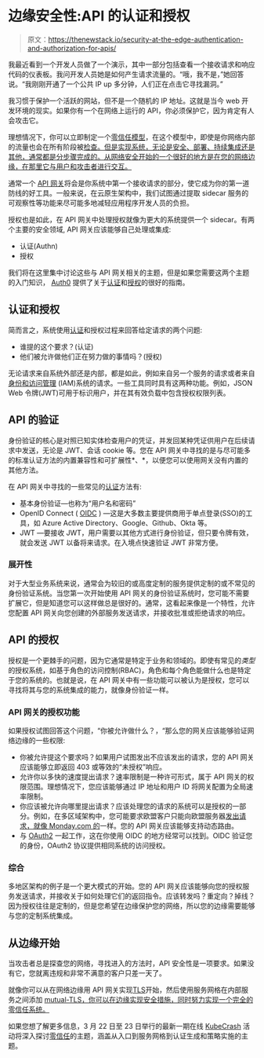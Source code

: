 # 边缘安全性:API 的认证和授权

> 原文：<https://thenewstack.io/security-at-the-edge-authentication-and-authorization-for-apis/>

我最近看到一个开发人员做了一个演示，其中一部分包括查看一个接收请求和响应代码的仪表板。我问开发人员她是如何产生请求流量的。“哦，我不是，”她回答说。“我刚刚开通了一个公共 IP up 多分钟，人们正在点击它寻找漏洞。”

我习惯于保护一个活跃的网站，但不是一个随机的 IP 地址。这就是当今 web 开发环境的现实。如果你有一个在网络上运行的 API，你必须保护它，因为肯定有人会攻击它。

理想情况下，你可以立即制定一个[零信任模型](https://www.vmware.com/topics/glossary/content/zero-trust-security.html)，在这个模型中，即使是你网络内部的流量也会在所有阶段被[检查。但是实现系统，无论是安全、部署、持续集成还是其他，通常都是分步骤完成的。从网络安全开始的一个很好的地方是在您的网络边缘，在那里它与用户和攻击者进行交互。](https://thenewstack.io/what-do-authentication-and-authorization-mean-in-zero-trust/)

通常一个 [API 网关](https://www.getambassador.io/products/edge-stack/api-gateway)将会是你系统中第一个接收请求的部分，使它成为你的第一道防线的好工具。一般来说，在云原生架构中，我们试图通过提取 sidecar 服务的可观察性等功能来尽可能多地减轻应用程序开发人员的负担。

授权也是如此，在 API 网关中处理授权就像为更大的系统提供一个 sidecar。有两个主要的安全领域, API 网关应该能够自己处理或集成:

*   认证(Authn)
*   授权

我们将在这里集中讨论这些与 API 网关相关的主题，但是如果您需要这两个主题的入门知识， [Auth0](https://auth0.com/intro-to-iam/authentication-vs-authorization) 提供了关于[认证](https://auth0.com/intro-to-iam/what-is-authentication)和[授权](https://auth0.com/intro-to-iam/what-is-authorization)的很好的指南。

## 认证和授权

简而言之，系统使用[认证](https://www.getambassador.io/docs/edge-stack/latest/topics/running/services/auth-service)和授权过程来回答给定请求的两个问题:

*   谁提的这个要求？(认证)
*   他们被允许做他们正在努力做的事情吗？(授权)

无论请求来自系统外部还是内部，都是如此，例如来自另一个服务的请求或者来自[身份和访问管理](https://www.techtarget.com/searchsecurity/definition/identity-access-management-IAM-system) (IAM)系统的请求。一些工具同时具有这两种功能。例如，JSON Web 令牌(JWT)可用于标识用户，并在其有效负载中包含授权权限列表。

## API 的验证

身份验证的核心是对照已知实体检查用户的凭证，并发回某种凭证供用户在后续请求中发送，无论是 JWT、会话 cookie 等。您在 API 网关中寻找的是与尽可能多的标准认证方法的内置兼容性和可扩展性*、*，以便您可以使用网关没有内置的其他方法。

在 API 网关中寻找的一些常见的[认证](https://www.veriff.com/blog/types-of-authentication-methods)方法有:

*   基本身份验证—也称为“用户名和密码”
*   OpenID Connect ( [OIDC](https://openid.net/connect/) ) —这是大多数主要提供商用于单点登录(SSO)的工具，如 Azure Active Directory、Google、Github、Okta 等。
*   JWT —要接收 JWT，用户需要以其他方式进行身份验证，但只要令牌有效，就会发送 JWT 以备将来请求。在入境点快速验证 JWT 非常方便。

### 展开性

对于大型业务系统来说，通常会为较旧的或高度定制的服务提供定制的或不常见的身份验证系统。当您第一次开始使用 API 网关的身份验证系统时，您可能不需要扩展它，但是知道您可以这样做总是很好的。通常，这看起来像是一个特性，允许您配置 API 网关向您创建的外部服务发送请求，并接收批准或拒绝请求的响应。

## API 的授权

授权是一个更棘手的问题，因为它通常是特定于业务和领域的。即使有常见的*类型*的授权系统，如基于角色的访问控制(RBAC)，角色和每个角色能做什么也是特定于您的系统的。也就是说，在 API 网关中有一些功能可以被认为是授权，您可以寻找将其与您的系统集成的能力，就像身份验证一样。

### API 网关的授权功能

如果授权试图回答这个问题，“你被允许做什么？，“那么您的网关应该能够验证网络边缘的一些权限:

*   你被允许提这个要求吗？如果用户试图发出不应该发出的请求，您的 API 网关应该能够立即返回 403 或等效的“未授权”响应。
*   允许你以多快的速度提出请求？速率限制是一种许可形式，属于 API 网关的权限范围。理想情况下，您应该能够通过 IP 地址和用户 ID 将网关配置为全局速率限制。
*   你应该被允许向哪里提出请求？应该处理您的请求的系统可以是授权的一部分。例如，在多区域架构中，您可能要求欧盟客户只能向欧盟服务器[发出请求，就像 Monday.com 的](https://engineering.monday.com/monday-coms-multi-regional-architecture-a-deep-dive/)一样。您的 API 网关应该能够支持动态路由。
*   与 [OAuth2](https://oauth.net/2/) 一起工作，这在你使用 OIDC 的地方经常可以找到。OIDC 验证您的身份，OAuth2 协议提供相同系统的访问授权。

### 综合

多地区架构的例子是一个更大模式的开始。您的 API 网关应该能够向您的授权服务发送请求，并接收关于如何处理它们的返回指令。应该转发吗？重定向？掉线？因为授权往往是定制的，但是您希望在边缘保护您的网络，所以您的边缘需要能够与您的定制系统集成。

## 从边缘开始

当攻击者总是探查您的网络，寻找进入的方法时，API 安全性是一项要求。如果没有它，您就离违规和非常不满意的客户只差一天了。

就像你可以从在网络边缘用 API 网关实现[TLS](https://www.getambassador.io/docs/edge-stack/latest/topics/running/tls)开始，然后使用服务网格在内部服务之间添加 [mutual-TLS，你可以在边缘实现安全措施，同时努力实现一个完全的零信任系统。](https://linkerd.io/2.12/features/automatic-mtls/)

如果您想了解更多信息，3 月 22 日至 23 日举行的最新一期在线 [KubeCrash](https://www.kubecrash.io/) 活动将深入探讨[零信任](https://thenewstack.io/what-is-zero-trust-security/)的主题，涵盖从入口到服务网格到认证生成和策略实施的主题。

<svg xmlns:xlink="http://www.w3.org/1999/xlink" viewBox="0 0 68 31" version="1.1"><title>Group</title> <desc>Created with Sketch.</desc></svg>